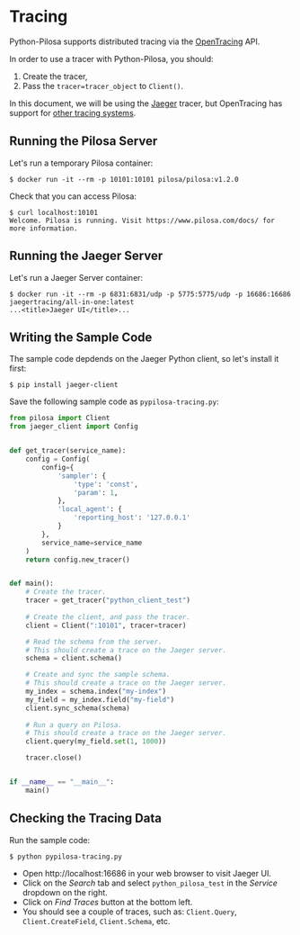 # Tracing

Python-Pilosa supports distributed tracing via the [OpenTracing](https://opentracing.io/) API.

In order to use a tracer with Python-Pilosa, you should:
1. Create the tracer,
2. Pass the `tracer=tracer_object` to `Client()`.

In this document, we will be using the [Jaeger](https://www.jaegertracing.io) tracer, but OpenTracing has support for [other tracing systems](https://opentracing.io/docs/supported-tracers/).

## Running the Pilosa Server

Let's run a temporary Pilosa container:

    $ docker run -it --rm -p 10101:10101 pilosa/pilosa:v1.2.0

Check that you can access Pilosa:

    $ curl localhost:10101
    Welcome. Pilosa is running. Visit https://www.pilosa.com/docs/ for more information.

## Running the Jaeger Server

Let's run a Jaeger Server container:

    $ docker run -it --rm -p 6831:6831/udp -p 5775:5775/udp -p 16686:16686 jaegertracing/all-in-one:latest
    ...<title>Jaeger UI</title>...

## Writing the Sample Code

The sample code depdends on the Jaeger Python client, so let's install it first:

    $ pip install jaeger-client

Save the following sample code as `pypilosa-tracing.py`:
```python
from pilosa import Client
from jaeger_client import Config


def get_tracer(service_name):
    config = Config(
        config={
            'sampler': {
                'type': 'const',
                'param': 1,
            },
            'local_agent': {
                'reporting_host': '127.0.0.1'
            }
        },
        service_name=service_name
    )
    return config.new_tracer()


def main():
    # Create the tracer.
    tracer = get_tracer("python_client_test")
    
    # Create the client, and pass the tracer.
    client = Client(":10101", tracer=tracer)

    # Read the schema from the server.
    # This should create a trace on the Jaeger server.
    schema = client.schema()

    # Create and sync the sample schema.
    # This should create a trace on the Jaeger server.
    my_index = schema.index("my-index")
    my_field = my_index.field("my-field")
    client.sync_schema(schema)
    
    # Run a query on Pilosa.
    # This should create a trace on the Jaeger server.
    client.query(my_field.set(1, 1000))

    tracer.close()


if __name__ == "__main__":
    main()
```

## Checking the Tracing Data

Run the sample code:

    $ python pypilosa-tracing.py

* Open http://localhost:16686 in your web browser to visit Jaeger UI.
* Click on the *Search* tab and select `python_pilosa_test` in the *Service* dropdown on the right.
* Click on *Find Traces* button at the bottom left.
* You should see a couple of traces, such as: `Client.Query`, `Client.CreateField`, `Client.Schema`, etc.
